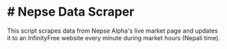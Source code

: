 # # Nepse Data Scraper
This script scrapes data from Nepse Alpha's live market page and updates it to an InfinityFree website every minute during market hours (Nepali time).
